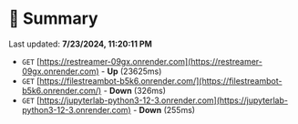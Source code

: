 # 📖 Summary
Last updated: **7/23/2024, 11:20:11 PM**

- `GET` [https://restreamer-09gx.onrender.com](https://restreamer-09gx.onrender.com) - **Up** (23625ms)
- `GET` [https://filestreambot-b5k6.onrender.com/](https://filestreambot-b5k6.onrender.com/) - **Down** (326ms)
- `GET` [https://jupyterlab-python3-12-3.onrender.com](https://jupyterlab-python3-12-3.onrender.com) - **Down** (255ms)
